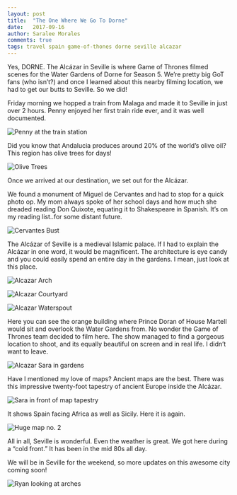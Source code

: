 ```yaml
---
layout: post
title:  "The One Where We Go To Dorne"
date:   2017-09-16
author: Saralee Morales
comments: true
tags: travel spain game-of-thones dorne seville alcazar
---
```


Yes, DORNE. The Alcázar in Seville is where Game of Thrones filmed scenes for the Water Gardens of Dorne for Season 5. We’re pretty big GoT fans (who isn’t?) and once I learned about this nearby filming location, we had to get our butts to Seville. 
So we did!


Friday morning we hopped a train from Malaga and made it to Seville in just over 2 hours. Penny enjoyed her first train ride ever, and it was well documented. 


![Penny at the train station][penny_train_station]


Did you know that Andalucia produces around 20% of the world’s olive oil? This region has olive trees for days! 


![Olive Trees][olive_trees]


Once we arrived at our destination, we set out for the Alcázar. 


We found a monument of Miguel de Cervantes and had to stop for a quick photo op. My mom always spoke of her school days and how much she dreaded reading Don Quixote, equating it to Shakespeare in Spanish. It’s on my reading list..for some distant future. 


![Cervantes Bust][cervantes]


The Alcázar of Seville is a medieval Islamic palace. If I had to explain the Alcázar in one word, it would be magnificent. The architecture is eye candy and you could easily spend an entire day in the gardens. I mean, just look at this place. 


![Alcazar Arch][alcazar_arch]


![Alcazar Courtyard][alcazar_courtyard]


![Alcazar Waterspout][alcazar_waterspout]


Here you can see the orange building where Prince Doran of House Martell would sit and overlook the Water Gardens from. 
No wonder the Game of Thrones team decided to film here. The show managed to find a gorgeous location to shoot, and its equally beautiful on screen and in real life. I didn’t want to leave. 


![Alcazar Sara in gardens][sara_gardens]


Have I mentioned my love of maps? Ancient maps are the best. There was this impressive twenty-foot tapestry of ancient Europe inside the Alcázar. 


![Sara in front of map tapestry][sara_map]


It shows Spain facing Africa as well as Sicily. Here it is again. 


![Huge map no. 2][map_2]


All in all, Seville is wonderful. Even the weather is great. We got here during a “cold front.” It has been in the mid 80s all day. 


We will be in Seville for the weekend, so more updates on this awesome city coming soon!


![Ryan looking at arches][ryan_arches]


[ryan_arches]:          https://s3.amazonaws.com/fiveweeksabroad/09162017/AlcazarRyanArch.jpg
[map_2]:                https://s3.amazonaws.com/fiveweeksabroad/09162017/AlcazarMap.jpg
[sara_map]:             https://s3.amazonaws.com/fiveweeksabroad/09162017/AlcazarSaraMap.jpg
[sara_gardens]:         https://s3.amazonaws.com/fiveweeksabroad/09162017/AlcazarSara.jpg
[alcazar_waterspout]:   https://s3.amazonaws.com/fiveweeksabroad/09162017/AlcazarSpout.jpg
[alcazar_courtyard]:    https://s3.amazonaws.com/fiveweeksabroad/09162017/AlcazarCourt.jpg
[alcazar_arch]:         https://s3.amazonaws.com/fiveweeksabroad/09162017/AlcazarArch.jpg
[cervantes]:            https://s3.amazonaws.com/fiveweeksabroad/09162017/Cervantes.jpg
[penny_train_station]:  https://s3.amazonaws.com/fiveweeksabroad/09162017/PennyTrain.jpg
[olive_trees]:          https://s3.amazonaws.com/fiveweeksabroad/09162017/Olives.jpg
